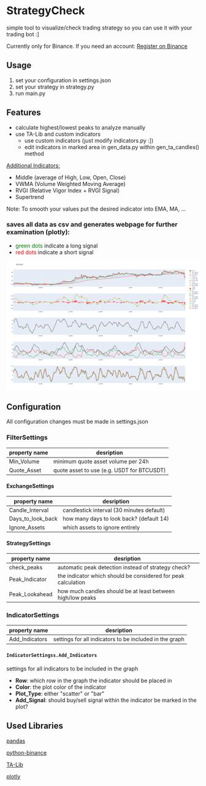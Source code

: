 # StrategyCheck

simple tool to visualize/check trading strategy so you can use it with your trading bot :]

Currently only for Binance. If you need an account:
[Register on Binance](https://www.binance.com/en/register?ref=23830900)

## Usage

1. set your configuration in settings.json
2. set your strategy in strategy.py
3. run main.py

## Features

- calculate highest/lowest peaks to analyze manually
- use TA-Lib and custom indicators
	- use custom indicators (just modify indicators.py :])
	- edit indicators in marked area in gen\_data.py within gen\_ta\_candles() method

<u>Additional Indicators:</u>

- Middle (average of High, Low, Open, Close)
- VWMA (Volume Weighted Moving Average)
- RVGI (Relative Vigor Index + RVGI Signal)
- Supertrend

Note: To smooth your values put the desired indicator into EMA, MA, ...

### saves all data as csv and generates webpage for further examination (plotly):
- <span style="color:green">green dots</span> indicate a long signal
- <span style="color:red">red dots</span> indicate a short signal

![alt text](output/charts/BTCUSDT.png "BTCUSDT example")


## Configuration 

All configuration changes must be made in settings.json
	
### FilterSettings
	
|property name| desription |
|---------------------|------------|
| Min\_Volume | minimum quote asset volume per 24h |
| Quote\_Asset | quote asset to use (e.g. USDT for BTCUSDT) | 
	
#### ExchangeSettings

|property name| desription |
|---------------------|------------|
| Candle\_Interval | candlestick interval (30 minutes default) |
| Days\_to\_look\_back | how many days to look back? (default 14) |
| Ignore\_Assets | which assets to ignore entirely |

#### StrategySettings

|property name| desription |
|---------------------|------------|
| check\_peaks | automatic peak detection instead of strategy check? |
| Peak\_Indicator | the indicator which should be considered for peak calculation |
| Peak\_Lookahead | how much candles should be at least between high/low peaks |


### IndicatorSettings

|property name| desription |
|---------------------|------------|
| Add_Indicators | settings for all indicators to be included in the graph  |

#### `IndicatorSettingss.Add_Indicators`
	
settings for all indicators to be included in the graph

- **Row**: which row in the graph the indicator should be placed in
- **Color**: the plot color of the indicator
- **Plot\_Type**: either "scatter" or "bar"
- **Add\_Signal**: should buy/sell signal within the indicator be marked in the plot?

## Used Libraries

[pandas](https://github.com/pandas-dev/pandas)

[python-binance](https://github.com/sammchardy/python-binance)

[TA-Lib](https://github.com/mrjbq7/ta-lib)

[plotly](https://github.com/plotly/plotly.py)
